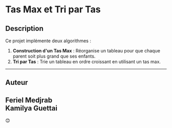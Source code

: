 # Tas Max et Tri par Tas

## Description
Ce projet implémente deux algorithmes :
1. **Construction d'un Tas Max** : Réorganise un tableau pour que chaque parent soit plus grand que ses enfants.
2. **Tri par Tas** : Trie un tableau en ordre croissant en utilisant un tas max.

---
 ## Auteur
**Feriel Medjrab**  
**Kamilya Guettai**
---
😊

